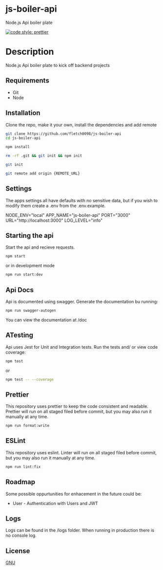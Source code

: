 # js-boiler-api

Node.js Api boiler plate

[![code style: prettier](https://img.shields.io/badge/code_style-prettier-ff69b4.svg?style=flat-square)](https://github.com/prettier/prettier)

# Description

Node.js Api boiler plate to kick off backend projects

## Requirements

- Git
- Node

## Installation

Clone the repo, make it your own, install the dependencies and add remote

```bash
git clone https://github.com/fletch0098/js-boiler-api
cd js-boiler-api
```

```bash
npm install
```

```bash
rm -rf .git && git init && npm init
```

```bash
git init
```

```bash
git remote add origin {REMOTE_URL}
```

## Settings

The apps settings all have defaults with no sensitive data, but if you wish to modify them create a .env from the .env.example.

NODE_ENV="local"
APP_NAME="js-boiler-api"
PORT="3000"
URL="http://localhost:3000"
LOG_LEVEL="info"

## Starting the api

Start the api and recieve requests.

```bash
npm start
```

or in development mode

```bash
npm run start:dev
```

## Api Docs

Api is documented using swagger. Generate the documentation bu running:

```bash
npm run swagger-autogen
```

You can view the documentation at /doc

## ATesting

Api uses Jest for Unit and Integration tests. Run the tests and/ or view code coverage:

```bash
npm test
```

or

```bash
npm test -- --coverage
```

## Prettier

This repository uses prettier to keep the code consistent and readable. Prettier will run on all staged filed before commit, but you may also run it manually at any time.

```bash
npm run format:write
```

## ESLint

This repository uses eslint. Linter will run on all staged filed before commit, but you may also run it manually at any time.

```bash
npm run lint:fix
```

## Roadmap

Some possible oppurtunities for enhacement in the future could be:

- User - Authentication with Users and JWT

## Logs

Logs can be found in the /logs folder. When running in production there is no console log.

## License

[GNU](https://choosealicense.com/licenses/gpl-3.0/)
